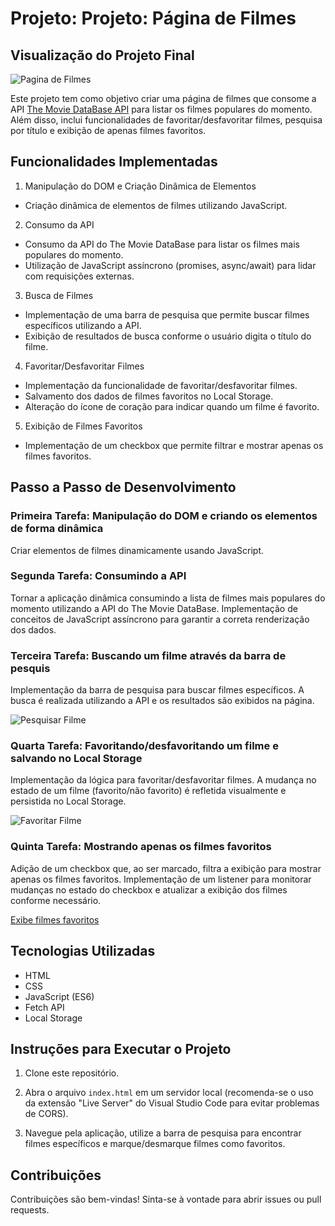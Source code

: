 # Projeto: Projeto: Página de Filmes

## Visualização do Projeto Final

![Pagina de Filmes](https://ci3.googleusercontent.com/meips/ADKq_NYd-oJ3RVkcpxBbjWz27Mxo4eKhRlkmCbTh4tYxMWFsaR69k41Lukp3uzxOj7ArjNTY9NV17icwIkEOte4qtkuFta8kRpJk0if2La5h_bllijeNbVNRyncFPWLP0C8GPb9TT42ydWIiyuOaKfHiGbGpgToNyXz2n3oKjInur0_hunxndjgawK8hto9cODOq5sp8n0j0f2w7JYU7AKS_PnZSWq_JxRLkki353lJXUH8=s0-d-e1-ft#https://empresas.alura.com.br/hs-fs/hubfs/20724e3b-6481-4352-8fd2-026d98385632.png?width=1120&upscale=true&name=20724e3b-6481-4352-8fd2-026d98385632.png)

Este projeto tem como objetivo criar uma página de filmes que consome a API [The Movie DataBase API](
https://developer.themoviedb.org/reference/intro/getting-started) para listar os filmes populares do momento. Além disso, inclui funcionalidades de favoritar/desfavoritar filmes, pesquisa por título e exibição de apenas filmes favoritos.

## Funcionalidades Implementadas

1. Manipulação do DOM e Criação Dinâmica de Elementos
- Criação dinâmica de elementos de filmes utilizando JavaScript.

2. Consumo da API
- Consumo da API do The Movie DataBase para listar os filmes mais populares do momento.
- Utilização de JavaScript assíncrono (promises, async/await) para lidar com requisições externas.

3. Busca de Filmes
- Implementação de uma barra de pesquisa que permite buscar filmes específicos utilizando a API.
- Exibição de resultados de busca conforme o usuário digita o título do filme.

4. Favoritar/Desfavoritar Filmes
- Implementação da funcionalidade de favoritar/desfavoritar filmes.
- Salvamento dos dados de filmes favoritos no Local Storage.
- Alteração do ícone de coração para indicar quando um filme é favorito.

5. Exibição de Filmes Favoritos
- Implementação de um checkbox que permite filtrar e mostrar apenas os filmes favoritos.

## Passo a Passo de Desenvolvimento

### Primeira Tarefa: Manipulação do DOM e criando os elementos de forma dinâmica

Criar elementos de filmes dinamicamente usando JavaScript.

### Segunda Tarefa: Consumindo a API

Tornar a aplicação dinâmica consumindo a lista de filmes mais populares do momento utilizando a API do The Movie DataBase. Implementação de conceitos de JavaScript assíncrono para garantir a correta renderização dos dados.

### Terceira Tarefa: Buscando um filme através da barra de pesquis

Implementação da barra de pesquisa para buscar filmes específicos. A busca é realizada utilizando a API e os resultados são exibidos na página.

![Pesquisar Filme](https://ci3.googleusercontent.com/meips/ADKq_NZ4SuUljUcjLRgrwsNCTe5Q_cHaO-Ecwyy19Q265rmUJP73V6vw1eIn3kRuSOOhty8EqHXVx2KHiqajd3iFpgc4oV34iEQeL1P5JSbtcXC47rGX9nPm0oftsDSnvj07dMI0i8AZl9xPS_FKL0gOfEWsEaKvJy67kgmm8ChF7KiAZcUbcRANccw0ZnkiNTLxZAqL3L81G27uUYv95ffXBhoxPCwNhXbo4KirEugUL3PquOaqEh15wMAEimU=s0-d-e1-ft#https://empresas.alura.com.br/hs-fs/hubfs/3403540c-9ee5-4083-a4ff-1852c752105e%20(1).png?width=1120&upscale=true&name=3403540c-9ee5-4083-a4ff-1852c752105e%20(1).png)

### Quarta Tarefa: Favoritando/desfavoritando um filme e salvando no Local Storage

Implementação da lógica para favoritar/desfavoritar filmes. A mudança no estado de um filme (favorito/não favorito) é refletida visualmente e persistida no Local Storage.

![Favoritar Filme](https://ci3.googleusercontent.com/meips/ADKq_NaSv6T8QGk573nX1aRTf_89M_nfZKA2Aaui8wk5sVwMZRJduOH84RfC2QMUcOvzTgn13-H9YuT6uAF7fiNEfEWMXFpSo9-c4nl2cxQnIqHCJYtfBk1unGWOq4rKRjYxpcEY0ti4SPUMq1w5TmlmHqaZwE7cElrhktxCBi70yU3D61zFjgLDGcmgIpuDZJkiUccaHo9OjJzYUlZcq2zFlxyZI9MVVKhALWWUDqbALME1a450qGNqjjruk5w=s0-d-e1-ft#https://empresas.alura.com.br/hs-fs/hubfs/3403540c-9ee5-4083-a4ff-1852c752105e%20(2).png?width=1120&upscale=true&name=3403540c-9ee5-4083-a4ff-1852c752105e%20(2).png)

### Quinta Tarefa: Mostrando apenas os filmes favoritos

Adição de um checkbox que, ao ser marcado, filtra a exibição para mostrar apenas os filmes favoritos. Implementação de um listener para monitorar mudanças no estado do checkbox e atualizar a exibição dos filmes conforme necessário.

[Exibe filmes favoritos](https://ci3.googleusercontent.com/meips/ADKq_NbQ6FT5f7QUw8i39sYHAuEC4hfy6ad2eABVoh5c_iyVxjkt_wIOQgFhYr8GgUFPbAgzw3Wh_uDGLIALwC_L0zTiKnP8ZSsZoRrtT2PG3_ZJCfRxY5GAT-g8kLCG1Q6L27KlsPgHna5tqR6diS27Mry4gb_CKQUEJamObEvZF1xoEoFQ1amGf4Zqz1y7uGxTFkyBkZmFMUEgZd1fIt9OQSoRNUbld_FVWm5wl2s_zZzQWMj4FfN6Jhta6ik=s0-d-e1-ft#https://empresas.alura.com.br/hs-fs/hubfs/3403540c-9ee5-4083-a4ff-1852c752105e%20(3).png?width=1120&upscale=true&name=3403540c-9ee5-4083-a4ff-1852c752105e%20(3).png)

## Tecnologias Utilizadas

- HTML
- CSS
- JavaScript (ES6)
- Fetch API
- Local Storage

## Instruções para Executar o Projeto

1. Clone este repositório.

2. Abra o arquivo `index.html` em um servidor local (recomenda-se o uso da extensão "Live Server" do Visual Studio Code para evitar problemas de CORS).

3. Navegue pela aplicação, utilize a barra de pesquisa para encontrar filmes específicos e marque/desmarque filmes como favoritos.

## Contribuições

Contribuições são bem-vindas! Sinta-se à vontade para abrir issues ou pull requests.
